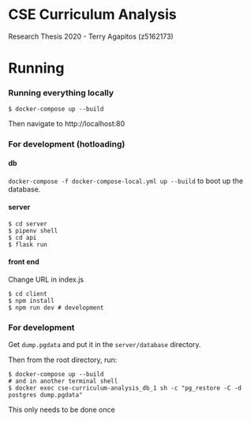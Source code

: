 # CSE Curriculum Analysis

Research Thesis 2020 - Terry Agapitos (z5162173)

# Running

### Running everything locally

```shell
$ docker-compose up --build
```

Then navigate to http://localhost:80

### For development (hotloading)

#### db

`docker-compose -f docker-compose-local.yml up --build` to boot up the database.

#### server

```shell
$ cd server
$ pipenv shell
$ cd api
$ flask run
```

#### front end

Change URL in index.js

```shell
$ cd client
$ npm install
$ npm run dev # development
```

### For development

Get `dump.pgdata` and put it in the `server/database` directory.

Then from the root directory, run:

```shell
$ docker-compose up --build
# and in another terminal shell
$ docker exec cse-curriculum-analysis_db_1 sh -c "pg_restore -C -d postgres dump.pgdata"
```

This only needs to be done once